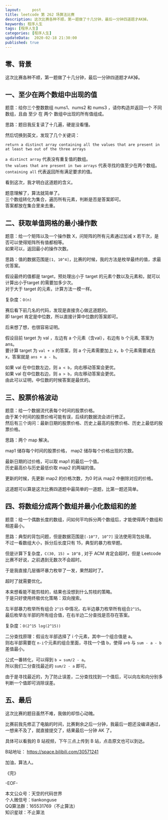 ```yaml
---   
layout:     post  
title: leetcode 第 262 场算法比赛  
description: 这次比赛各种不顺，第一题做了十几分钟，最后一分钟四道题才AK掉。     
keywords: 程序人生  
tags: [程序人生]    
categories: [程序人生]  
updateData:  2020-02-18 21:30:00  
published: true  
---  
```



## 零、背景  


这次比赛各种不顺，第一题做了十几分钟，最后一分钟四道题才AK掉。  


## 一、至少在两个数组中出现的值  


题意：给你三个整数数组 nums1、nums2 和 nums3 ，请你构造并返回一个 不同 数组，且由 至少 在 两个 数组中出现的所有值组成。  


思路：题目我反复读了十几遍，硬是没看懂。  


然后切换到英文，发现了几个关键词：  


```
return a distinct array containing all the values that are present in at least two out of the three arrays  
```


`a distinct array` 代表没有重复值的数组。  
`the values that are present in two arrays` 代表寻找的值至少在两个数组。  
`containing all` 代表返回所有满足要求的值。  


看到这次，我才明白这道题的含义。  


题意理解了，算法就简单了。  
三个数组转化为集合，遍历所有元素，判断是否是答案即可。  
答案都放在集合里来去重。  



## 二、获取单值网格的最小操作数  


题意：给一个矩阵以及一个操作数 X，问矩阵的所有元素通过加减 x 若干次，是否可以使得矩阵所有值都相等。  
如果可以，返回最小的操作次数。  


思路：值的数据范围是`[1, 10^4]`，比赛的时候，我的方法是枚举最终的值，求最优答案。  


假设最终的值都是 target，预处理出小于 target 的元素个数以及元素和，就可以计算出小于target 的需要加多少次。  
对于大于 target 的元素，计算方法一模一样。  


复杂度：`O(n)`  


赛后看下前几名的代码，发现是直接贪心做这道题的。  
即 target 肯定是中位数，所以直接计算中位数的答案即可。  


后来想了想，也很容易证明。  


假设目前 target 为 val ，左边有 a 个元素（含val），右边有 b 个元素, 答案为 ans。  
要计算 target 为  `val + x` 的答案，则 a 个元素需要加上 x，b 个元素需要减去 x，答案就是 `ans + a - b`。  


如果 val 在中位数左边，则 `a < b`，向右移动答案会更优。  
如果 val 在中位数右边，则 `a > b`，向左移动答案会更优。  
由此可以证明，中位数的时候答案是最优的。  



## 三、股票价格波动  


题意：给一个数据流代表每个时间的股票价格。  
由于某个时间的股票价格可能有误，后续的数据流会进行修正。  
然后有三个询问：最新日期的股票价格、历史上最高的股票价格、历史上最低的股票价格。  


思路：两个 map 解决。  


map1 储存每个时间的股票价格， map2 储存每个价格出现的次数。  


最新日期的过价格，可以取 map1 的最后一个值。  
历史最高价与历史最低价取 map2 的两端的值。  


更新的时候，先更新 map2 的价格次数，为0 时从 map2 中删除对应的价格。  


这道题可以算是这次比赛四道题中最简单的一道题，比第一题还简单。  



## 四、将数组分成两个数组并最小化数组和的差  


题意：给一个偶数长度的数组，问如何平均拆分两个数组后，才能使得两个数组和相差最小。  


思路：典型的背包问题，但是数据范围是`[-10^7, 10^7]` 没法使用背包处理。  
不过一看数组大小，拆分后长度只有 15，典型的暴力枚举题。  


但是计算下复杂度，`C(30, 15) = 10^8` , 对于 ACM 肯定会超时，但是 Leetcode 比赛不好说，之前遇到无数次不会超时。  


于是我直接几层循环暴力枚举了一发，果然超时了。  


超时了就需要优化。  


本来想看能不能剪枝的，结果也没想到什么剪枝的策略。  
于是只好使用终极优化策略：双向搜索。  



左半部暴力枚举所有组合 `2^15` 中情况，右半边暴力枚举所有组合`2^15`。  
最后枚举左半部的所有组合值，在右半边二分查找是否存在答案。  


复杂度：`O(2^15 log(2^15))`  


二分查找原理：假设左半部选择了 i 个元素，其中一个组合值是 a。  
则右半部需要在 `n-i`个元素的组合里面，寻找一个值 b，使得  `a+b` 与 `sum - a - b` 差值最小。  


公式一番转化，可以得到 `b = sum/2 - a`。  
所以我们二分查找最近的 `sum/2 - a` 即可。  


由于是寻找最近的，为了防止误差，二分查找找到一个值后，可以向左和向分别多判断一个值即可消除误差。  


## 五、最后  


这次比赛的题目虽然不难，我做的却惊心动魄。  


比赛前我先修正了电脑的时间，比赛剩余之后一分钟，我最后一题还没编译通过，一想来不及了，就直接提交了，结果最后一分钟 AK 了。  


具体可以看我的 B 站视频，下午三点上传到 B 站，点击原文也可以到达。  


B站地址： https://space.bilibili.com/30571241  



加油，算法人。  


《完》  


-EOF-  



本文公众号：天空的代码世界  
个人微信号：tiankonguse  
QQ算法群：165531769（不止算法）  
知识星球：不止算法  

